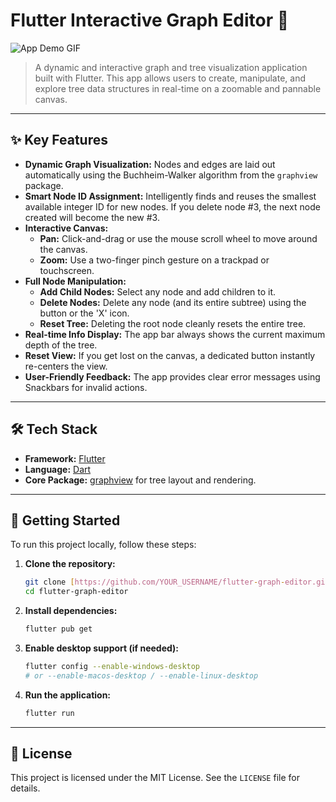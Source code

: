 # Flutter Interactive Graph Editor 🌳

![App Demo GIF](demo.gif)

> A dynamic and interactive graph and tree visualization application built with Flutter. This app allows users to create, manipulate, and explore tree data structures in real-time on a zoomable and pannable canvas.

---

## ✨ Key Features

* **Dynamic Graph Visualization:** Nodes and edges are laid out automatically using the Buchheim-Walker algorithm from the `graphview` package.
* **Smart Node ID Assignment:** Intelligently finds and reuses the smallest available integer ID for new nodes. If you delete node #3, the next node created will become the new #3.
* **Interactive Canvas:**
    * **Pan:** Click-and-drag or use the mouse scroll wheel to move around the canvas.
    * **Zoom:** Use a two-finger pinch gesture on a trackpad or touchscreen.
* **Full Node Manipulation:**
    * **Add Child Nodes:** Select any node and add children to it.
    * **Delete Nodes:** Delete any node (and its entire subtree) using the button or the 'X' icon.
    * **Reset Tree:** Deleting the root node cleanly resets the entire tree.
* **Real-time Info Display:** The app bar always shows the current maximum depth of the tree.
* **Reset View:** If you get lost on the canvas, a dedicated button instantly re-centers the view.
* **User-Friendly Feedback:** The app provides clear error messages using Snackbars for invalid actions.

---

## 🛠️ Tech Stack

* **Framework:** [Flutter](https://flutter.dev/)
* **Language:** [Dart](https://dart.dev/)
* **Core Package:** [graphview](https://pub.dev/packages/graphview) for tree layout and rendering.

---

## 🚀 Getting Started

To run this project locally, follow these steps:

1.  **Clone the repository:**
    ```bash
    git clone [https://github.com/YOUR_USERNAME/flutter-graph-editor.git](https://github.com/YOUR_USERNAME/flutter-graph-editor.git)
    cd flutter-graph-editor
    ```

2.  **Install dependencies:**
    ```bash
    flutter pub get
    ```

3.  **Enable desktop support (if needed):**
    ```bash
    flutter config --enable-windows-desktop
    # or --enable-macos-desktop / --enable-linux-desktop
    ```

4.  **Run the application:**
    ```bash
    flutter run
    ```

---

## 📄 License

This project is licensed under the MIT License. See the `LICENSE` file for details.
